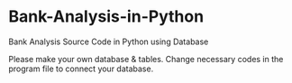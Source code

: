 # Bank-Analysis-in-Python
Bank Analysis Source Code in Python using Database

Please make your own database & tables. Change necessary codes in the program file to connect your database.
